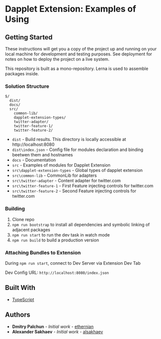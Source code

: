 # Dapplet Extension: Examples of Using

## Getting Started

These instructions will get you a copy of the project up and running on your local machine for development and testing purposes. See deployment for notes on how to deploy the project on a live system.

This repository is built as a mono-repository. Lerna is used to assemble packages inside.

### Solution Structure

```
$/
  dist/
  docs/
  src/
    common-lib/
    dapplet-extension-types/
    twitter-adapter/
    twitter-feature-1/
    twitter-feature-2/
```

- `dist` - Build results. This directory is locally accessible at http://localhost:8080
- `dist\index.json` - Config file for modules declaration and binding beetwen them and hostnames
- `docs` - Documentation
- `src` - Examples of modules for Dapplet Extension
- `src\dapplet-extension-types` - Global types of dapplet extension
- `src\common-lib` - CommonLib for adapters
- `src\twitter-adapter` - Content adapter for twitter.com
- `src\twitter-feature-1` - First Feature injecting controls for twitter.com
- `src\twitter-feature-2` - Second Feature injecting controls for twitter.com

### Building

1.  Clone repo
2.  `npm run bootstrap` to install all dependencies and symbolic linking of adjacent packages 
3.  `npm run start` to run the dev task in watch mode
4.  `npm run build` to build a production version

### Attaching Bundles to Extension
During `npm run start`, connect to Dev Server via Extension Dev Tab

Dev Config URL: `http://localhost:8080/index.json`

## Built With

* [TypeScript](https://www.typescriptlang.org/)

## Authors

* **Dmitry Palchun** - *Initial work* - [ethernian](https://github.com/ethernian)
* **Alexander Sakhaev** - *Initial work* - [alsakhaev](https://github.com/alsakhaev)


